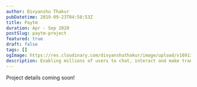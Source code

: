```yaml
---
author: Divyanshu Thakur
pubDatetime: 2019-09-23T04:58:53Z
title: Paytm
duration: Apr - Sep 2020
postSlug: paytm-project
featured: true
draft: false
tags: []
ogImage: https://res.cloudinary.com/divyanshuthakur/image/upload/v1691313759/paytm-cover_mntjpx.webp
description: Enabling millions of users to chat, interact and make transactions all in a single app.
---
```


Project details coming soon!